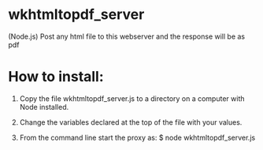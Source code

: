 # wkhtmltopdf_server
(Node.js) Post any html file to this webserver and the response will be as pdf 

# How to install:
1) Copy the file wkhtmltopdf_server.js to a directory on a computer with Node installed.

2) Change the variables declared at the top of the file with your values.

3) From the command line start the proxy as:
    $ node wkhtmltopdf_server.js

